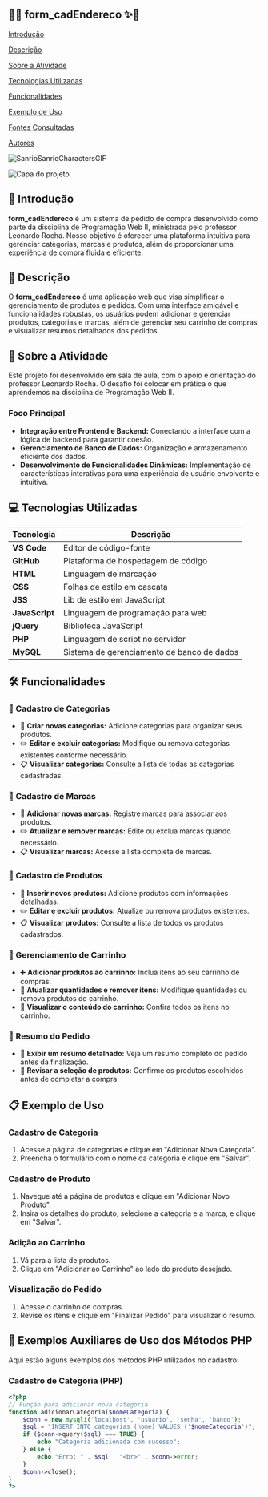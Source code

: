 ##  🎀✨ form_cadEndereco ✨🎀
 
[Introdução](#-introdu%C3%A7%C3%A3o)

[Descrição](#-descri%C3%A7%C3%A3o)

[Sobre a Atividade](#-sobre-a-atividade)

[Tecnologias Utilizadas](#-tecnologias-utilizadas)

[Funcionalidades](#%EF%B8%8F-funcionalidades)

[Exemplo de Uso](#-exemplo-de-uso)

[Fontes Consultadas](#-fontes-consultadas )

[Autores](#-autores)

![SanrioSanrioCharactersGIF](https://github.com/user-attachments/assets/784a0d6e-f24e-4394-a6e6-2624bbaa0541)


![Capa do projeto]()

## 📌 Introdução
**form_cadEndereco** é um sistema de pedido de compra desenvolvido como parte da disciplina de Programação Web II, ministrada pelo professor Leonardo Rocha. Nosso objetivo é oferecer uma plataforma intuitiva para gerenciar categorias, marcas e produtos, além de proporcionar uma experiência de compra fluida e eficiente.

## 📖 Descrição
O **form_cadEndereco** é uma aplicação web que visa simplificar o gerenciamento de produtos e pedidos. Com uma interface amigável e funcionalidades robustas, os usuários podem adicionar e gerenciar produtos, categorias e marcas, além de gerenciar seu carrinho de compras e visualizar resumos detalhados dos pedidos.

## 🌼 Sobre a Atividade
Este projeto foi desenvolvido em sala de aula, com o apoio e orientação do professor Leonardo Rocha. O desafio foi colocar em prática o que aprendemos na disciplina de Programação Web II.

### Foco Principal
- **Integração entre Frontend e Backend:** Conectando a interface com a lógica de backend para garantir coesão.
- **Gerenciamento de Banco de Dados:** Organização e armazenamento eficiente dos dados.
- **Desenvolvimento de Funcionalidades Dinâmicas:** Implementação de características interativas para uma experiência de usuário envolvente e intuitiva.

## 💻 Tecnologias Utilizadas
| Tecnologia         | Descrição                         |
|--------------------|-----------------------------------|
| **VS Code**        | Editor de código-fonte            |
| **GitHub**         | Plataforma de hospedagem de código|
| **HTML**           | Linguagem de marcação             |
| **CSS**            | Folhas de estilo em cascata       |
| **JSS**            | Lib de estilo em JavaScript       |
| **JavaScript**     | Linguagem de programação para web |
| **jQuery**         | Biblioteca JavaScript             |
| **PHP**            | Linguagem de script no servidor   |
| **MySQL**          | Sistema de gerenciamento de banco de dados|

## 🛠️ Funcionalidades

### 📂 Cadastro de Categorias
- 📝 **Criar novas categorias:** Adicione categorias para organizar seus produtos.
- ✏️ **Editar e excluir categorias:** Modifique ou remova categorias existentes conforme necessário.
- 📋 **Visualizar categorias:** Consulte a lista de todas as categorias cadastradas.

### 📂 Cadastro de Marcas
- 📝 **Adicionar novas marcas:** Registre marcas para associar aos produtos.
- ✏️ **Atualizar e remover marcas:** Edite ou exclua marcas quando necessário.
- 📋 **Visualizar marcas:** Acesse a lista completa de marcas.

### 📂 Cadastro de Produtos
- 📝 **Inserir novos produtos:** Adicione produtos com informações detalhadas.
- ✏️ **Editar e excluir produtos:** Atualize ou remova produtos existentes.
- 📋 **Visualizar produtos:** Consulte a lista de todos os produtos cadastrados.

### 🛒 Gerenciamento de Carrinho
- ➕ **Adicionar produtos ao carrinho:** Inclua itens ao seu carrinho de compras.
- 🔄 **Atualizar quantidades e remover itens:** Modifique quantidades ou remova produtos do carrinho.
- 🛒 **Visualizar o conteúdo do carrinho:** Confira todos os itens no carrinho.

### 📄 Resumo do Pedido
- 🧾 **Exibir um resumo detalhado:** Veja um resumo completo do pedido antes da finalização.
- 👀 **Revisar a seleção de produtos:** Confirme os produtos escolhidos antes de completar a compra.

## 📋 Exemplo de Uso

### Cadastro de Categoria
1. Acesse a página de categorias e clique em "Adicionar Nova Categoria".
2. Preencha o formulário com o nome da categoria e clique em "Salvar".

### Cadastro de Produto
1. Navegue até a página de produtos e clique em "Adicionar Novo Produto".
2. Insira os detalhes do produto, selecione a categoria e a marca, e clique em "Salvar".

### Adição ao Carrinho
1. Vá para a lista de produtos.
2. Clique em "Adicionar ao Carrinho" ao lado do produto desejado.

### Visualização do Pedido
1. Acesse o carrinho de compras.
2. Revise os itens e clique em "Finalizar Pedido" para visualizar o resumo.

## 📝 Exemplos Auxiliares de Uso dos Métodos PHP
Aqui estão alguns exemplos dos métodos PHP utilizados no cadastro:

### Cadastro de Categoria (PHP)
```php
<?php
// Função para adicionar nova categoria
function adicionarCategoria($nomeCategoria) {
    $conn = new mysqli('localhost', 'usuario', 'senha', 'banco');
    $sql = "INSERT INTO categorias (nome) VALUES ('$nomeCategoria')";
    if ($conn->query($sql) === TRUE) {
        echo "Categoria adicionada com sucesso";
    } else {
        echo "Erro: " . $sql . "<br>" . $conn->error;
    }
    $conn->close();
}
?>
